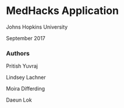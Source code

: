 # MedHacks Application

Johns Hopkins University

September 2017

### Authors
Pritish Yuvraj

Lindsey Lachner

Moira Differding

Daeun Lok